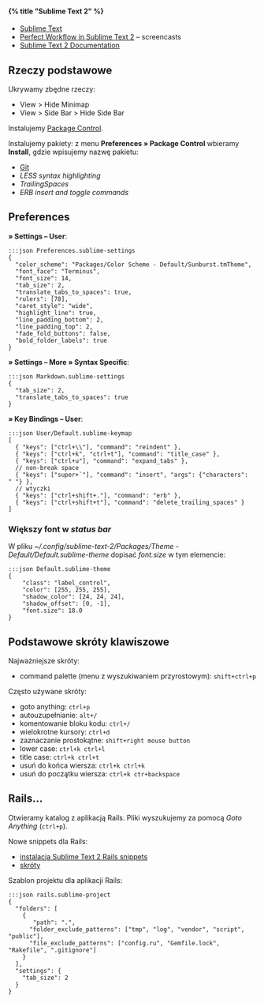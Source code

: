 #### {% title "Sublime Text 2" %}

* [Sublime Text](http://www.sublimetext.com/)
* [Perfect Workflow in Sublime Text 2](https://tutsplus.com/course/improve-workflow-in-sublime-text-2/) – screencasts
* [Sublime Text 2 Documentation](http://www.sublimetext.com/docs/2/)


## Rzeczy podstawowe

Ukrywamy zbędne rzeczy:

* View > Hide Minimap
* View > Side Bar > Hide Side Bar

Instalujemy [Package Control](http://wbond.net/sublime\_packages/package\_control).

Instalujemy pakiety: z menu **Preferences » Package Control**
wbieramy **Install**, gdzie wpisujemy nazwę pakietu:

* [Git](https://github.com/kemayo/sublime-text-2-git/wiki)
* *LESS syntax highlighting*
* *TrailingSpaces*
* *ERB insert and toggle commands*


## Preferences

**» Settings – User**:

    :::json Preferences.sublime-settings
    {
      "color_scheme": "Packages/Color Scheme - Default/Sunburst.tmTheme",
      "font_face": "Terminus",
      "font_size": 14,
      "tab_size": 2,
      "translate_tabs_to_spaces": true,
      "rulers": [78],
      "caret_style": "wide",
      "highlight_line": true,
      "line_padding_bottom": 2,
      "line_padding_top": 2,
      "fade_fold_buttons": false,
      "bold_folder_labels": true
    }

**» Settings – More » Syntax Specific**:

    :::json Markdown.sublime-settings
    {
      "tab_size": 2,
      "translate_tabs_to_spaces": true
    }

**» Key Bindings – User**:

    :::json User/Default.sublime-keymap
    [
      { "keys": ["ctrl+\\"], "command": "reindent" },
      { "keys": ["ctrl+k", "ctrl+t"], "command": "title_case" },
      { "keys": ["ctrl+u"], "command": "expand_tabs" },
      // non-break space
      { "keys": ["super+`"], "command": "insert", "args": {"characters": " "} },
      // wtyczki
      { "keys": ["ctrl+shift+."], "command": "erb" },
      { "keys": ["ctrl+shift+t"], "command": "delete_trailing_spaces" }
    ]

### Większy font w *status bar*

W pliku *~/.config/sublime-text-2/Packages/Theme - Default/Default.sublime-theme*
dopisać *font.size* w tym elemencie:

    :::json Default.sublime-theme
    {
        "class": "label_control",
        "color": [255, 255, 255],
        "shadow_color": [24, 24, 24],
        "shadow_offset": [0, -1],
        "font.size": 18.0
    }


## Podstawowe skróty klawiszowe

Najważniejsze skróty:

* command palette (menu z wyszukiwaniem przyrostowym): `shift+ctrl+p`

Często używane skróty:

* goto anything:  `ctrl+p`
* autouzupełnianie: `alt+/`
* komentowanie bloku kodu: `ctrl+/`
* wielokrotne kursory: `ctrl+d`
* zaznaczanie prostokątne: `shift+right mouse button`
* lower case: `ctrl+k ctrl+l`
* title case: `ctrl+k ctrl+t`
* usuń do końca wiersza: `ctrl+k ctrl+k`
* usuń do początku wiersza: `ctrl+k ctr+backspace`


## Rails…

Otwieramy katalog z aplikacją Rails. Pliki wyszukujemy
za pomocą *Goto Anything* (`ctrl+p`).

Nowe snippets dla Rails:

* [instalacja Sublime Text 2 Rails snippets](https://github.com/tadast/sublime-rails-snippets)
* [skróty](http://tadast.github.com/sublime-rails-snippets/)

Szablon projektu dla aplikacji Rails:

    :::json rails.sublime-project
    {
      "folders": [
        {
           "path": ".",
          "folder_exclude_patterns": ["tmp", "log", "vendor", "script", "public"],
          "file_exclude_patterns": ["config.ru", "Gemfile.lock", "Rakefile", ".gitignore"]
        }
      ],
      "settings": {
        "tab_size": 2
      }
    }